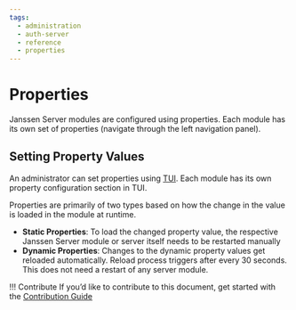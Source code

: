 ```yaml
---
tags:
  - administration
  - auth-server
  - reference
  - properties
---
```


# Properties

Janssen Server modules are configured using properties. Each module has its own set of properties (navigate through the
left navigation panel).

## Setting Property Values

An administrator can set properties using [TUI](../../../config-guide/config-tools/jans-tui/README.md). Each module has its own property
configuration section in TUI.

Properties are primarily of two types based on how the change in the value is loaded in the module at runtime.

- **Static Properties**: To load the changed property value, the respective Janssen Server module or server itself needs to be
  restarted manually
- **Dynamic Properties**: Changes to the dynamic property values get reloaded automatically. Reload process triggers after
  every 30 seconds. This does not need a restart of any server module.


!!! Contribute
If you’d like to contribute to this document, get started with the [Contribution Guide](https://docs.jans.io/head/CONTRIBUTING/#contributing-to-the-documentation)
